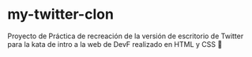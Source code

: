 # my-twitter-clon
Proyecto de Práctica de recreación de la versión de escritorio de Twitter para la kata de intro a la web de DevF realizado en HTML y CSS 👾
